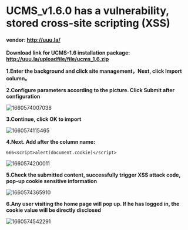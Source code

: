 # UCMS_v1.6.0 has a vulnerability, stored cross-site scripting (XSS)

####  **vendor: http://uuu.la/** 

**Download link for UCMS-1.6 installation package: http://uuu.la/uploadfile/file/ucms_1.6.zip** 

**1.Enter the background and click site management，Next, click Import column。**

**2.Configure parameters according to the picture. Click Submit after configuration**

![1660574007038](https://user-images.githubusercontent.com/75592724/184663698-ce4c0106-4028-43fd-941f-4e2af371c096.png)

**3.Continue, click OK to import**

![1660574115465](https://user-images.githubusercontent.com/75592724/184663833-d325b61c-5951-4be5-a318-05ab1a6b3aa1.png)

**4.Next. Add after the column name:** 

```
666<script>alert(document.cookie)</script>
```

![1660574200011](https://user-images.githubusercontent.com/75592724/184663868-1758a422-aabe-4701-acdf-a514f5a726e3.png)

**5.Check the submitted content, successfully trigger XSS attack code, pop-up cookie sensitive information** 

![1660574365910](https://user-images.githubusercontent.com/75592724/184663913-1b2a4e42-dd69-427b-9dd9-8c38e50752d6.png)

**6.Any user visiting the home page will pop up. If he has logged in, the cookie value will be directly disclosed**

![1660574542291](https://user-images.githubusercontent.com/75592724/184663949-8be4645d-b3c8-415c-ac4a-55a65f9c296c.png)
